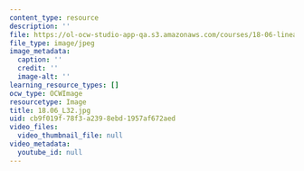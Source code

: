 ```yaml
---
content_type: resource
description: ''
file: https://ol-ocw-studio-app-qa.s3.amazonaws.com/courses/18-06-linear-algebra-spring-2010/cb9f019f78f3a2398ebd1957af672aed_18.06_L32.jpg
file_type: image/jpeg
image_metadata:
  caption: ''
  credit: ''
  image-alt: ''
learning_resource_types: []
ocw_type: OCWImage
resourcetype: Image
title: 18.06_L32.jpg
uid: cb9f019f-78f3-a239-8ebd-1957af672aed
video_files:
  video_thumbnail_file: null
video_metadata:
  youtube_id: null
---
```

